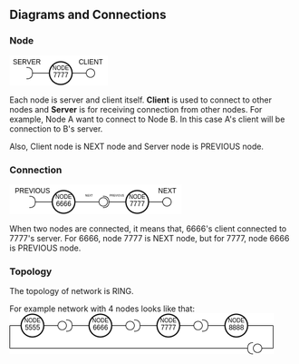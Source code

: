 ## Diagrams and Connections

### Node 
![Node](./static/node.png)

Each node is server and client itself. __Client__ is used to connect to other nodes and __Server__ is for receiving 
connection from other nodes. For example, Node A want to connect to Node B. In this case A's client will be connection 
to B's server.

Also, Client node is NEXT node and Server node is PREVIOUS node.

### Connection

![Connection](./static/connection.png)

When two nodes are connected, it means that, 6666's client connected to 7777's server. For 6666, node 7777 is NEXT node,
but for 7777, node 6666 is PREVIOUS node.


### Topology

The topology of network is RING.

For example network with 4 nodes looks like that:
![Topology](./static/topology4.png)